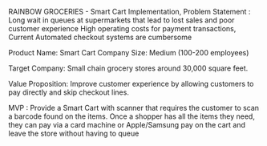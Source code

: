 RAINBOW GROCERIES - Smart Cart Implementation, 
Problem Statement : Long wait in queues at supermarkets that lead to lost sales and poor customer experience
High operating costs for payment transactions, Current Automated checkout systems are cumbersome

Product Name: Smart Cart
Company Size:  Medium (100-200 employees)

Target Company: Small chain grocery stores around 30,000 square feet.

Value Proposition: Improve customer experience by allowing customers to pay directly and skip checkout lines. 

MVP :
Provide a Smart Cart with scanner that requires the customer to scan a barcode found on the items. 
Once a shopper has all the items they need, they can pay via a card machine or Apple/Samsung pay on the cart and leave the store without having to queue






